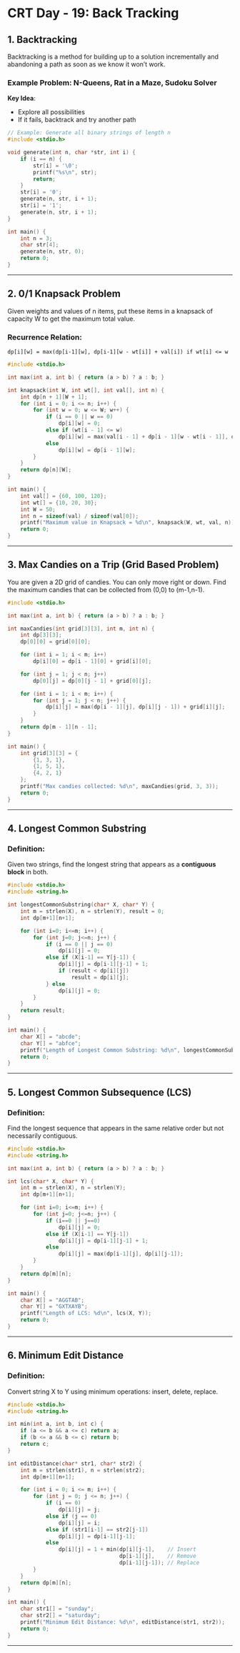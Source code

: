 # CRT Day - 19: Back Tracking

## 1. Backtracking

Backtracking is a method for building up to a solution incrementally and abandoning a path as soon as we know it won’t work.

### Example Problem: N-Queens, Rat in a Maze, Sudoku Solver

**Key Idea**:
- Explore all possibilities
- If it fails, backtrack and try another path

```c
// Example: Generate all binary strings of length n
#include <stdio.h>

void generate(int n, char *str, int i) {
    if (i == n) {
        str[i] = '\0';
        printf("%s\n", str);
        return;
    }
    str[i] = '0';
    generate(n, str, i + 1);
    str[i] = '1';
    generate(n, str, i + 1);
}

int main() {
    int n = 3;
    char str[4];
    generate(n, str, 0);
    return 0;
}

```

---

## 2. 0/1 Knapsack Problem
Given weights and values of n items, put these items in a knapsack of capacity W to get the maximum total value.

### Recurrence Relation:
```
dp[i][w] = max(dp[i-1][w], dp[i-1][w - wt[i]] + val[i]) if wt[i] <= w
```

```c
#include <stdio.h>

int max(int a, int b) { return (a > b) ? a : b; }

int knapsack(int W, int wt[], int val[], int n) {
    int dp[n + 1][W + 1];
    for (int i = 0; i <= n; i++) {
        for (int w = 0; w <= W; w++) {
            if (i == 0 || w == 0)
                dp[i][w] = 0;
            else if (wt[i - 1] <= w)
                dp[i][w] = max(val[i - 1] + dp[i - 1][w - wt[i - 1]], dp[i - 1][w]);
            else
                dp[i][w] = dp[i - 1][w];
        }
    }
    return dp[n][W];
}

int main() {
    int val[] = {60, 100, 120};
    int wt[] = {10, 20, 30};
    int W = 50;
    int n = sizeof(val) / sizeof(val[0]);
    printf("Maximum value in Knapsack = %d\n", knapsack(W, wt, val, n));
    return 0;
}
```

---

## 3. Max Candies on a Trip (Grid Based Problem)

You are given a 2D grid of candies. You can only move right or down. Find the maximum candies that can be collected from (0,0) to (m-1,n-1).

```c
#include <stdio.h>

int max(int a, int b) { return (a > b) ? a : b; }

int maxCandies(int grid[3][3], int m, int n) {
    int dp[3][3];
    dp[0][0] = grid[0][0];

    for (int i = 1; i < m; i++)
        dp[i][0] = dp[i - 1][0] + grid[i][0];

    for (int j = 1; j < n; j++)
        dp[0][j] = dp[0][j - 1] + grid[0][j];

    for (int i = 1; i < m; i++) {
        for (int j = 1; j < n; j++) {
            dp[i][j] = max(dp[i - 1][j], dp[i][j - 1]) + grid[i][j];
        }
    }
    return dp[m - 1][n - 1];
}

int main() {
    int grid[3][3] = {
        {1, 3, 1},
        {1, 5, 1},
        {4, 2, 1}
    };
    printf("Max candies collected: %d\n", maxCandies(grid, 3, 3));
    return 0;
}
```

---

## 4. Longest Common Substring

### Definition:
Given two strings, find the longest string that appears as a **contiguous block** in both.

```c
#include <stdio.h>
#include <string.h>

int longestCommonSubstring(char* X, char* Y) {
    int m = strlen(X), n = strlen(Y), result = 0;
    int dp[m+1][n+1];

    for (int i=0; i<=m; i++) {
        for (int j=0; j<=n; j++) {
            if (i == 0 || j == 0)
                dp[i][j] = 0;
            else if (X[i-1] == Y[j-1]) {
                dp[i][j] = dp[i-1][j-1] + 1;
                if (result < dp[i][j])
                    result = dp[i][j];
            } else
                dp[i][j] = 0;
        }
    }
    return result;
}

int main() {
    char X[] = "abcde";
    char Y[] = "abfce";
    printf("Length of Longest Common Substring: %d\n", longestCommonSubstring(X, Y));
    return 0;
}
```

---

## 5. Longest Common Subsequence (LCS)

### Definition:
Find the longest sequence that appears in the same relative order but not necessarily contiguous.

```c
#include <stdio.h>
#include <string.h>

int max(int a, int b) { return (a > b) ? a : b; }

int lcs(char* X, char* Y) {
    int m = strlen(X), n = strlen(Y);
    int dp[m+1][n+1];

    for (int i=0; i<=m; i++) {
        for (int j=0; j<=n; j++) {
            if (i==0 || j==0)
                dp[i][j] = 0;
            else if (X[i-1] == Y[j-1])
                dp[i][j] = dp[i-1][j-1] + 1;
            else
                dp[i][j] = max(dp[i-1][j], dp[i][j-1]);
        }
    }
    return dp[m][n];
}

int main() {
    char X[] = "AGGTAB";
    char Y[] = "GXTXAYB";
    printf("Length of LCS: %d\n", lcs(X, Y));
    return 0;
}
```

---

## 6. Minimum Edit Distance

### Definition:
Convert string X to Y using minimum operations: insert, delete, replace.

```c
#include <stdio.h>
#include <string.h>

int min(int a, int b, int c) {
    if (a <= b && a <= c) return a;
    if (b <= a && b <= c) return b;
    return c;
}

int editDistance(char* str1, char* str2) {
    int m = strlen(str1), n = strlen(str2);
    int dp[m+1][n+1];

    for (int i = 0; i <= m; i++) {
        for (int j = 0; j <= n; j++) {
            if (i == 0)
                dp[i][j] = j;
            else if (j == 0)
                dp[i][j] = i;
            else if (str1[i-1] == str2[j-1])
                dp[i][j] = dp[i-1][j-1];
            else
                dp[i][j] = 1 + min(dp[i][j-1],    // Insert
                                   dp[i-1][j],    // Remove
                                   dp[i-1][j-1]); // Replace
        }
    }
    return dp[m][n];
}

int main() {
    char str1[] = "sunday";
    char str2[] = "saturday";
    printf("Minimum Edit Distance: %d\n", editDistance(str1, str2));
    return 0;
}
```

---
```
